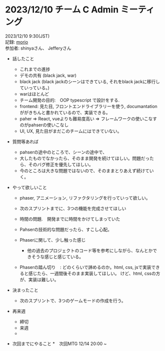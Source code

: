 # 2023/12/10 チーム C Admin ミーティング

2023/12/10 9:30(JST) <br>
記録: [morio](https://github.com/m0rio0818) <br>
参加者: shinyaさん、 Jefferyさん


* 話したこと
    * これまでの進捗
    * デモの共有 (black jack, war)
    * black jack (black jackのシーンはできている, それをblack jackに移行していっている。)
    * warはほとんど
    * チーム開発の目的:　OOP typescript で設計をする.
    * frontend: 見た目, フロントエンドライブラリーを使う, documantationががきちんと書かれているので、実装できる。
    * paher => React, vueよりも難易度高い => フレームワークの使いこなすのがpahserの使いこなし
    * UI, UX, 見た目がまだこのチームにはできていない。


* 質問等あれば
    * pahserの途中のところで、シーンの途中で、
    * 大したものでなかったら、そのまま開発を続けてほしい。問題だったら、そのバグ修正を優先してほしい。
    * 今のところは大きな問題ではないので、そのままとりあえず続けていく。

* やって欲しいこと
    * phaser, アニメーション, リファクタリングを行っていって欲しい。
    * 次のスプリントまでに、3つの機能を完成させてほしい
    * 時間の問題.　開発までに時間をかけてしまっていた
    * Pahserの技術的な問題だったら、すこし心配。
    
    * Phaserに関して、少し触った感じ　
        * 他の過去のプロジェクトのコード等を参考にしながら、なんとかできそうな感じと感じている。

    * Phaserの踏ん切り　: どのくらいで諦めるのか。html, css, jsで実装できると感じたら、一週間後そのまま実装してほしい。 けど、html, cssの方が、実装は難しい。


*   決まったこと
    * 次のスプリントで、3つのゲームモードの作成を行う。

* 再来週
    * 締切
    * 来週
    * 

*   次回までにやること
    *　次回MTG 12/14 20:00 ~ 
    